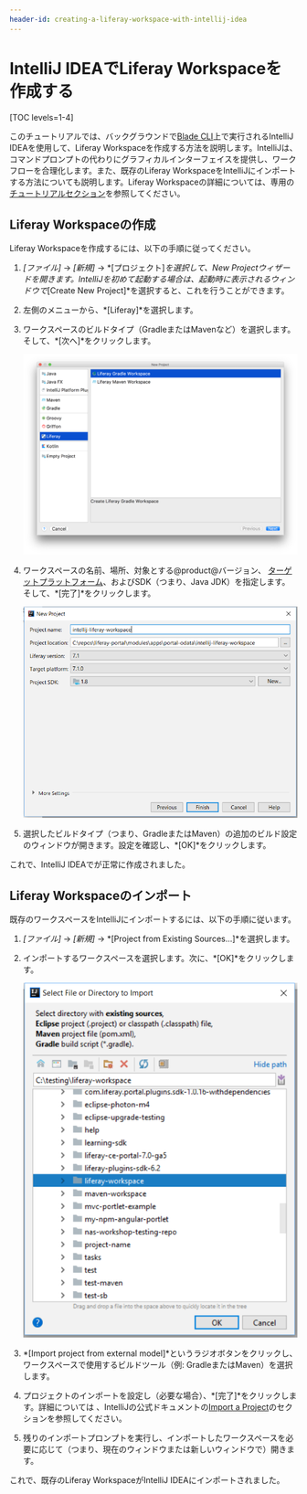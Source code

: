 ```yaml
---
header-id: creating-a-liferay-workspace-with-intellij-idea
---
```


# IntelliJ IDEAでLiferay Workspaceを作成する

[TOC levels=1-4]

このチュートリアルでは、バックグラウンドで[Blade CLI](/docs/7-1/tutorials/-/knowledge_base/t/blade-cli)上で実行されるIntelliJ IDEAを使用して、Liferay Workspaceを作成する方法を説明します。IntelliJは、コマンドプロンプトの代わりにグラフィカルインターフェイスを提供し、ワークフローを合理化します。また、既存のLiferay WorkspaceをIntelliJにインポートする方法についても説明します。Liferay Workspaceの詳細については、専用の[チュートリアルセクション](/docs/7-1/tutorials/-/knowledge_base/t/liferay-workspace)を参照してください。

## Liferay Workspaceの作成

Liferay Workspaceを作成するには、以下の手順に従ってください。

1. *[ファイル]* → *[新規]* → *[プロジェクト]*を選択して、New Projectウィザードを開きます。IntelliJを初めて起動する場合は、起動時に表示されるウィンドウで*[Create New Project]*を選択すると、これを行うことができます。

2. 左側のメニューから、*[Liferay]*を選択します。

3. ワークスペースのビルドタイプ（GradleまたはMavenなど）を選択します。そして、*[次へ]*をクリックします。

   ![図1：希望するビルドに応じて、*Liferay Gradle Workspace*または*Liferay Maven Workspace*を選択します。](../../../images/intellij-workspace-build.png)

4. ワークスペースの名前、場所、対象とする@product@バージョン、 [ターゲットプラットフォーム](/docs/7-1/tutorials/-/knowledge_base/t/managing-the-target-platform-for-liferay-workspace)、およびSDK（つまり、Java JDK）を指定します。そして、*[完了]*をクリックします。

   ![図2：ワークスペースの設定を指定します。](../../../images/intellij-workspace-project.png)

5. 選択したビルドタイプ（つまり、GradleまたはMaven）の追加のビルド設定のウィンドウが開きます。設定を確認し、*[OK]*をクリックします。

 これで、IntelliJ IDEAでが正常に作成されました。

## Liferay Workspaceのインポート

既存のワークスペースをIntelliJにインポートするには、以下の手順に従います。

1. *[ファイル]* → *[新規]* → *[Project from Existing Sources...]*を選択します。

2. インポートするワークスペースを選択します。次に、*[OK]*をクリックします。

   ![図3：ワークスペースの設定を指定します。](../../../images/intellij-import-workspace.png)

3. *[Import project from external model]*というラジオボタンをクリックし、ワークスペースで使用するビルドツール（例: GradleまたはMaven）を選択します。

4. プロジェクトのインポートを設定し（必要な場合）、*[完了]*をクリックします。詳細については 、IntelliJの公式ドキュメントの[Import a Project](https://www.jetbrains.com/help/idea/creating-and-managing-projects.html#importing-project)のセクションを参照してください。

5. 残りのインポートプロンプトを実行し、インポートしたワークスペースを必要に応じて（つまり、現在のウィンドウまたは新しいウィンドウで）開きます。

 これで、既存のLiferay WorkspaceがIntelliJ IDEAにインポートされました。
